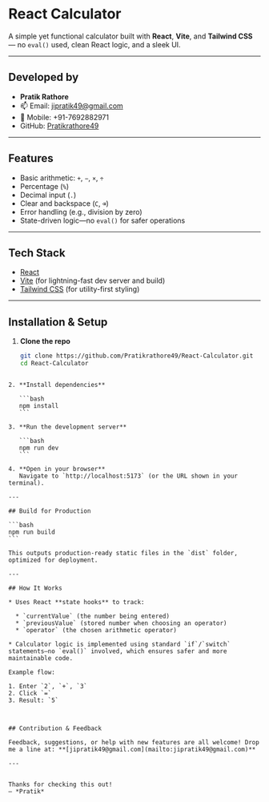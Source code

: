 

# React Calculator

A simple yet functional calculator built with **React**, **Vite**, and **Tailwind CSS** — no `eval()` used, clean React logic, and a sleek UI.

---

##  Developed by

- **Pratik Rathore**  
- 📫 Email: jipratik49@gmail.com  
- 📱 Mobile: +91-7692882971  
- GitHub: [Pratikrathore49](https://github.com/Pratikrathore49)

---

##  Features

- Basic arithmetic: `+`, `−`, `×`, `÷`
- Percentage (`%`)
- Decimal input (`.`)
- Clear and backspace (`C`, `⌫`)
- Error handling (e.g., division by zero)
- State-driven logic—no `eval()` for safer operations

---

##  Tech Stack

- [React](https://reactjs.org/)
- [Vite](https://vitejs.dev/) (for lightning-fast dev server and build)
- [Tailwind CSS](https://tailwindcss.com/) (for utility-first styling)

---

##  Installation & Setup

1. **Clone the repo**
   ```bash
   git clone https://github.com/Pratikrathore49/React-Calculator.git
   cd React-Calculator
````

2. **Install dependencies**

   ```bash
   npm install
   ```

3. **Run the development server**

   ```bash
   npm run dev
   ```

4. **Open in your browser**
   Navigate to `http://localhost:5173` (or the URL shown in your terminal).

---

## Build for Production

```bash
npm run build
```

This outputs production-ready static files in the `dist` folder, optimized for deployment.

---

## How It Works

* Uses React **state hooks** to track:

  * `currentValue` (the number being entered)
  * `previousValue` (stored number when choosing an operator)
  * `operator` (the chosen arithmetic operator)

* Calculator logic is implemented using standard `if`/`switch` statements—no `eval()` involved, which ensures safer and more maintainable code.

Example flow:

1. Enter `2`, `+`, `3`
2. Click `=`
3. Result: `5`



## Contribution & Feedback

Feedback, suggestions, or help with new features are all welcome! Drop me a line at: **[jipratik49@gmail.com](mailto:jipratik49@gmail.com)**

---


Thanks for checking this out!
— *Pratik*


